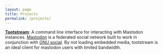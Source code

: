 ```yaml
---
layout: page
title: Projects
permalink: /projects/
---
```


**[Tootstream](https://github.com/magicalraccoon/tootstream/)**:
A command line interface for interacting with Mastodon instances. [Mastodon](https://mastodon.social) is a federated social network built to work in conjunction with [GNU social](https://gnu.io/). By not loading embedded media, tootstream is an ideal client for mastodon users with limited bandwidth.
